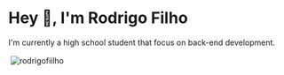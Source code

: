 # Hey 👋, I'm Rodrigo Filho

I'm currently a high school student that focus on back-end development. 


<p>&nbsp;<img align="center" src="https://github-readme-stats.vercel.app/api?username=rodrigofiilho&show_icons=true&theme=dark&locale=en" alt="rodrigofiilho" /></p>
